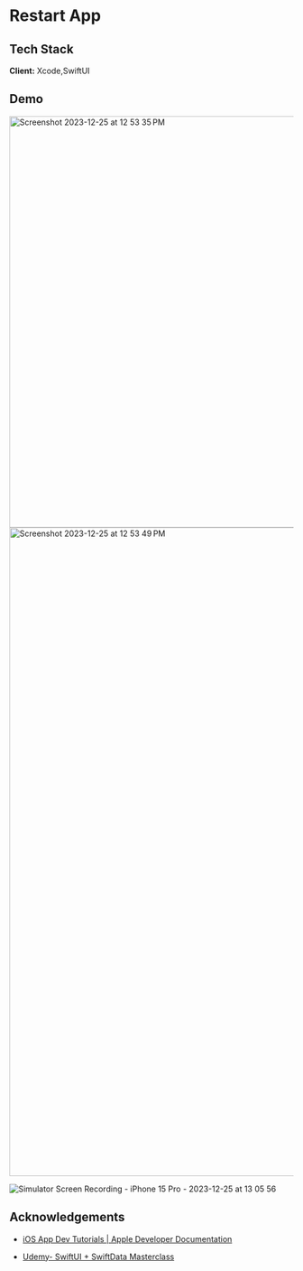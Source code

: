 
# Restart App


## Tech Stack

**Client:** Xcode,SwiftUI




## Demo
<img width="728" alt="Screenshot 2023-12-25 at 12 53 35 PM" src="https://github.com/PrajwalUnaik/Restart_App/assets/148428641/83fdcf40-53eb-4731-835c-8393d7c42bbd">

<img width="1148" alt="Screenshot 2023-12-25 at 12 53 49 PM" src="https://github.com/PrajwalUnaik/Restart_App/assets/148428641/a57e7474-1362-4609-8164-e7fc942256e2">

![Simulator Screen Recording - iPhone 15 Pro - 2023-12-25 at 13 05 56](https://github.com/PrajwalUnaik/Restart_App/assets/148428641/248b4526-6887-4519-ad01-e245a16a0023)



## Acknowledgements
- [iOS App Dev Tutorials | Apple Developer Documentation](https://developer.apple.com/tutorials/app-dev-training/getting-started-with-scrumdinger)
 
 - [Udemy- SwiftUI + SwiftData Masterclass](https://www.udemy.com/course/swiftui-masterclass-course-ios-development-with-swift/)

 
 




